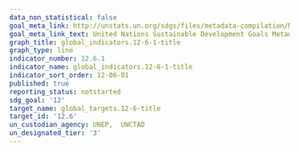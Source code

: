 ```yaml
---
data_non_statistical: false
goal_meta_link: http://unstats.un.org/sdgs/files/metadata-compilation/Metadata-Goal-12.pdf
goal_meta_link_text: United Nations Sustainable Development Goals Metadata (pdf 782kB)
graph_title: global_indicators.12-6-1-title
graph_type: line
indicator_number: 12.6.1
indicator_name: global_indicators.12-6-1-title
indicator_sort_order: 12-06-01
published: true
reporting_status: notstarted
sdg_goal: '12'
target_name: global_targets.12-6-title
target_id: '12.6'
un_custodian_agency: UNEP,  UNCTAD
un_designated_tier: '3'
---
```

